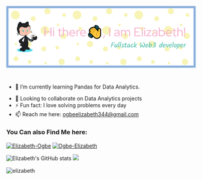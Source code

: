 ![Github Image Header](IMAGE/github-header-image%20(1).png)
#

- 🔭 I’m currently learning Pandas for Data Analytics. 
<!--- 🌱 Currently learning Pandas.-->
- 👯 Looking to collaborate on Data Analytics projects 
- ⚡ Fun fact: I love solving problems every day
- 📫  Reach me here: ogbeelizabeth344@gmail.com

<h3 align="left">You Can also Find Me here:</h3>
<p align="left">
<a href="https://twitter.com/elizabeth_ogbe" target="_blank"><img align="center" src="https://user-images.githubusercontent.com/85313109/175697635-e7798a13-0183-45f4-a03f-fe070051f650.png" alt="Elizabeth-Ogbe" height="30" width="40" /></a>
<a href="https://www.linkedin.com/in/ogbe-elizabeth-b07275149/" target="_blank"><img align="center" src="https://user-images.githubusercontent.com/85313109/175698162-248acd34-57ad-431c-b0bd-7dc6ee7bbab7.png" alt="Ogbe-Elizabeth" height="50" width="50" /></a>


 
![Elizabeth's GitHub stats](https://github-readme-stats.vercel.app/api?username=ElizabethOgbee&show_icons=true&theme=radical)  <img width="48%" src="https://github-readme-streak-stats.herokuapp.com/?user=ElizabethOgbee" />
 
 <p><img align="center" src="https://github-readme-stats.vercel.app/api/top-langs?username=ElizabethOgbee&show_icons=true&locale=en&layout=compact" alt="elizabeth" /></p>
 
 
 
 
 


